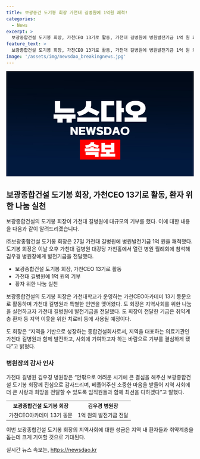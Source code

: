 ```yaml
---
title: 보광종건 도기봉 회장 가천대 길병원에 1억원 쾌척!
categories:
  - News
excerpt: >
  보광종합건설 도기봉 회장, 가천CEO 13기로 활동, 가천대 길병원에 병원발전기금 1억 원 쾌척. 지역사회에 나눔 실천, 취약계층 환자와 지역 이웃을 위한 기금 전달로 기여. 지역을 대표하는 의료기관과 함께 발전해 사회에 기여하고자 하는 바람으로 기부 결심. 보광종합건설은 지역 건설, 재건축, 토목 등을 수행하는 건실한 중견기업. 가천대 길병원장은 회장에게 진심으로 감사 표시하며 지역 사회에 희망을 전달하기 위해 최선을 다하겠다고 밝혔다.
feature_text: >
  보광종합건설 도기봉 회장, 가천CEO 13기로 활동, 가천대 길병원에 병원발전기금 1억 원 쾌척. 지역사회에 나눔 실천, 취약계층 환자와 지역 이웃을 위한 기금 전달로 기여. 지역을 대표하는 의료기관과 함께 발전해 사회에 기여하고자 하는 바람으로 기부 결심. 보광종합건설은 지역 건설, 재건축, 토목 등을 수행하는 건실한 중견기업. 가천대 길병원장은 회장에게 진심으로 감사 표시하며 지역 사회에 희망을 전달하기 위해 최선을 다하겠다고 밝혔다.
image: '/assets/img/newsdao_breakingnews.jpg'
---
```


<p><img src="/assets/img/newsdao_breakingnews.jpg" alt="pcversion 속보" /></p>

<h2 data-ke-size="size26">보광종합건설 도기봉 회장, 가천CEO 13기로 활동, 환자 위한 나눔 실천</h2>

<p>보광종합건설의 도기봉 회장이 가천대 길병원에 대규모의 기부를 했다. 이에 대한 내용을 다음과 같이 알려드리겠습니다.</p>

<p data-ke-size="size16">㈜보광종합건설 도기봉 회장은 27일 가천대 길병원에 병원발전기금 1억 원을 쾌척했다. 도기봉 회장은 이날 오후 가천대 길병원 대강당 가천홀에서 열린 병원 월례회에 참석해 김우경 병원장에게 발전기금을 전달했다.</p>

<ul>
  <li>보광종합건설 도기봉 회장, 가천CEO 13기로 활동</li>
  <li>가천대 길병원에 1억 원의 기부</li>
  <li>황자 위한 나눔 실천</li>
</ul>

<p>보광종합건설의 도기봉 회장은 가천대학교가 운영하는 가천CEO아카데미 13기 동문으로 활동하며 가천대 길병원과 특별한 인연을 맺어왔다. 도 회장은 지역사회를 위한 나눔을 실천하고자 가천대 길병원에 발전기금을 전달했다. 도 회장이 전달한 기금은 취약계층 환자 등 지역 이웃을 위한 치료비 등에 사용될 예정이다.</p>

<p data-ke-size="size16">도 회장은 “지역을 기반으로 성장하는 종합건설회사로서, 지역을 대표하는 의료기관인 가천대 길병원과 함께 발전하고, 사회에 기여하고자 하는 바람으로 기부를 결심하게 됐다”고 밝혔다.</p>

<h3>병원장의 감사 인사</h3>

<p data-ke-size="size16">가천대 길병원 김우경 병원장은 “안팎으로 어려운 시기에 큰 결심을 해주신 보광종합건설 도기봉 회장께 진심으로 감사드리며, 베풀어주신 소중한 마음을 받들어 지역 사회에 더 큰 사랑과 희망을 전달할 수 있도록 임직원들과 함께 최선을 다하겠다”고 말했다.</p>

<table>
  <tr>
    <td style="text-align: center; height: 17px;"><b>보광종합건설 도기봉 회장</b></td>
    <td style="text-align: center; height: 17px;"><b>김우경 병원장</b></td>
  </tr>
  <tr>
    <td style="text-align: center; height: 17px;">가천CEO아카데미 13기 동문</td>
    <td style="text-align: center; height: 17px;">1억 원의 발전기금 전달</td>
  </tr>
</table>

<p>이번 보광종합건설 도기봉 회장의 지역사회에 대한 성금은 지역 내 환자들과 취약계층을 돕는데 크게 기여할 것으로 기대된다.</p>
실시간 뉴스 속보는, <a href="https://newsdao.kr" rel="dofollow">https://newsdao.kr</a>


